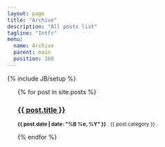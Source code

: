 ```yaml
---
layout: page
title: "Archive"
description: "All posts list"
tagline: "Intfr"
menu:
  name: Archive
  parent: main
  position: 200
---
```

{% include JB/setup %}
<ul class="posts">
  {% for post in site.posts %}
      <h3><a href="{{ post.url }}">{{ post.title }}</a></h3>
      <p><small><strong>{{ post.date | date: "%B %e, %Y" }}</strong> . {{ post.category }} . <a href="http://intfrr.github.com{{ post.url }}#disqus_thread"></a></small></p>
  {% endfor %}
</ul>
